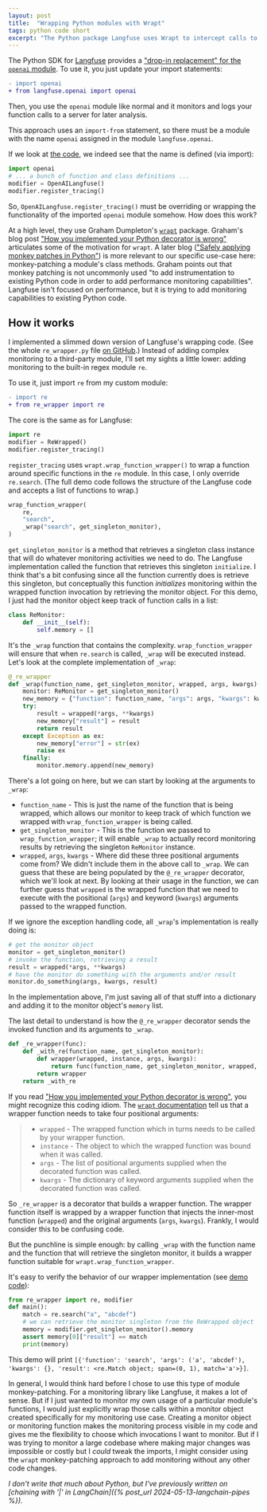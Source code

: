 ```yaml
---
layout: post
title:  "Wrapping Python modules with Wrapt"
tags: python code short
excerpt: "The Python package Langfuse uses Wrapt to intercept calls to module functions."
---
```


The Python SDK for [Langfuse](https://langfuse.com/) provides a ["drop-in replacement" for the `openai` module](https://langfuse.com/docs/integrations/openai/python/get-started). To use it, you just update your import statements:

```diff
- import openai
+ from langfuse.openai import openai
```

Then, you use the `openai` module like normal and it monitors and logs your function calls to a server for later analysis.

This approach uses an `import-from` statement, so there must be a module with the name `openai` assigned in the module `langfuse.openai`.

If we look at [the code](https://github.com/langfuse/langfuse-python/blob/37d0632b65a48803adfdba4c852a2b0b5dfd3d88/langfuse/openai.py#L39), we indeed see that the name is defined (via import):

```python
import openai
# ... a bunch of function and class definitions ...
modifier = OpenAILangfuse()
modifier.register_tracing()
```

So, `OpenAILangfuse.register_tracing()` must be overriding or wrapping the functionality of the imported `openai` module somehow. How does this work?

At a high level, they use Graham Dumpleton's [`wrapt`](https://wrapt.readthedocs.io/en/master/) package. Graham's blog post ["How you implemented your Python decorator is wrong"](https://github.com/GrahamDumpleton/wrapt/blob/develop/blog/01-how-you-implemented-your-python-decorator-is-wrong.md) articulates some of the motivation for `wrapt`.
A later blog (["Safely applying monkey patches in Python"](https://github.com/GrahamDumpleton/wrapt/blob/develop/blog/11-safely-applying-monkey-patches-in-python.md)) is more relevant to our specific use-case here: monkey-patching a module's class methods.
Graham points out that monkey patching is not uncommonly used "to add instrumentation to existing Python code in order to add performance monitoring capabilities".
Langfuse isn't focused on performance, but it is trying to add monitoring capabilities to existing Python code.

## How it works

I implemented a slimmed down version of Langfuse's wrapping code. (See the whole `re_wrapper.py` file [on GitHub](https://github.com/levon003/levon003.github.io/blob/main/src/langfuse_wrapper/re_wrapper.py).) Instead of adding complex monitoring to a third-party module, I'll set my sights a little lower: adding monitoring to the built-in regex module `re`.

To use it, just import `re` from my custom module:

```diff
- import re
+ from re_wrapper import re
```

The core is the same as for Langfuse:

```python
import re
modifier = ReWrapped()
modifier.register_tracing()
```

`register_tracing` uses `wrapt.wrap_function_wrapper()` to wrap a function around specific functions in the `re` module. In this case, I only override `re.search`. (The full demo code follows the structure of the Langfuse code and accepts a list of functions to wrap.)

```python
wrap_function_wrapper(
    re,
    "search",
    _wrap("search", get_singleton_monitor),
)
```

`get_singleton_monitor` is a method that retrieves a singleton class instance that will do whatever monitoring activities we need to do. The Langfuse implementation called the function that retrieves this singleton `initialize`. I think that's a bit confusing since all the function currently does is retrieve this singleton, but conceptually this function _initializes_ monitoring within the wrapped function invocation by retrieving the monitor object. For this demo, I just had the monitor object keep track of function calls in a list:

```python
class ReMonitor:
    def __init__(self):
        self.memory = []
```

It's the `_wrap` function that contains the complexity. `wrap_function_wrapper` will ensure that when `re.search` is called, `_wrap` will be executed instead. Let's look at the complete implementation of `_wrap`:

```python
@_re_wrapper
def _wrap(function_name, get_singleton_monitor, wrapped, args, kwargs):
    monitor: ReMonitor = get_singleton_monitor()
    new_memory = {"function": function_name, "args": args, "kwargs": kwargs}
    try:
        result = wrapped(*args, **kwargs)
        new_memory["result"] = result
        return result
    except Exception as ex:
        new_memory["error"] = str(ex)
        raise ex
    finally:
        monitor.memory.append(new_memory)
```

There's a lot going on here, but we can start by looking at the arguments to `_wrap`:
 - `function_name` -  This is just the name of the function that is being wrapped, which allows our monitor to keep track of which function we wrapped with `wrap_function_wrapper` is being called.
 - `get_singleton_monitor` - This is the function we passed to `wrap_function_wrapper`; it will enable `_wrap` to actually record monitoring results by retrieving the singleton `ReMonitor` instance.
 - `wrapped`, `args`, `kwargs` - Where did these three positional arguments come from? We didn't include them in the above call to `_wrap`. We can guess that these are being populated by the `@_re_wrapper` decorator, which we'll look at next. By looking at their usage in the function, we can further guess that `wrapped` is the wrapped function that we need to execute with the positional (`args`) and keyword (`kwargs`) arguments passed to the wrapped function.

If we ignore the exception handling code, all `_wrap`'s implementation is really doing is:

```python
# get the monitor object
monitor = get_singleton_monitor()
# invoke the function, retrieving a result
result = wrapped(*args, **kwargs)
# have the monitor do something with the arguments and/or result
monitor.do_something(args, kwargs, result)
```

In the implementation above, I'm just saving all of that stuff into a dictionary and adding it to the monitor object's `memory` list.

The last detail to understand is how the `@_re_wrapper` decorator sends the invoked function and its arguments to `_wrap`.

```python
def _re_wrapper(func):
    def _with_re(function_name, get_singleton_monitor):
        def wrapper(wrapped, instance, args, kwargs):
            return func(function_name, get_singleton_monitor, wrapped, args, kwargs)
        return wrapper
    return _with_re
```

If you read ["How you implemented your Python decorator is wrong"](https://github.com/GrahamDumpleton/wrapt/blob/develop/blog/01-how-you-implemented-your-python-decorator-is-wrong.md), you might recognize this coding idiom. 
The [`wrapt` documentation](https://wrapt.readthedocs.io/en/master/quick-start.html) tell us that a wrapper function needs to take four positional arguments:

> - `wrapped` - The wrapped function which in turns needs to be called by your wrapper function.
> - `instance` - The object to which the wrapped function was bound when it was called.
> - `args` - The list of positional arguments supplied when the decorated function was called.
> - `kwargs` - The dictionary of keyword arguments supplied when the decorated function was called.

So `_re_wrapper` is a decorator that builds a wrapper function. The wrapper function itself is wrapped by a wrapper function that injects the inner-most function (`wrapped`) and the original arguments (`args`, `kwargs`). Frankly, I would consider this to be confusing code.

But the punchline is simple enough: by calling `_wrap` with the function name and the function that will retrieve the singleton monitor, it builds a wrapper function suitable for `wrapt.wrap_function_wrapper`.

It's easy to verify the behavior of our wrapper implementation (see [demo code](https://github.com/levon003/levon003.github.io/blob/main/src/langfuse_wrapper/wrapper_demo.py)):

```python
from re_wrapper import re, modifier
def main():
    match = re.search("a", "abcdef")
    # we can retrieve the monitor singleton from the ReWrapped object
    memory = modifier.get_singleton_monitor().memory
    assert memory[0]["result"] == match
    print(memory)
```

This demo will print `[{'function': 'search', 'args': ('a', 'abcdef'), 'kwargs': {}, 'result': <re.Match object; span=(0, 1), match='a'>}]`.

In general, I would think hard before I chose to use this type of module monkey-patching. 
For a monitoring library like Langfuse, it makes a lot of sense.
But if I just wanted to monitor my own usage of a particular module's functions, I would just explicitly wrap those calls within a monitor object created specifically for my monitoring use case. Creating a monitor object or monitoring function makes the monitoring process visible in my code and gives me the flexibility to choose which invocations I want to monitor. But if I was trying to monitor a large codebase where making major changes was impossible or costly but I _could_ tweak the imports, I might consider using the `wrapt` monkey-patching approach to add monitoring without any other code changes.

_I don't write that much about Python, but I've previously written on [chaining with '\|' in LangChain]({% post_url 2024-05-13-langchain-pipes %})._
